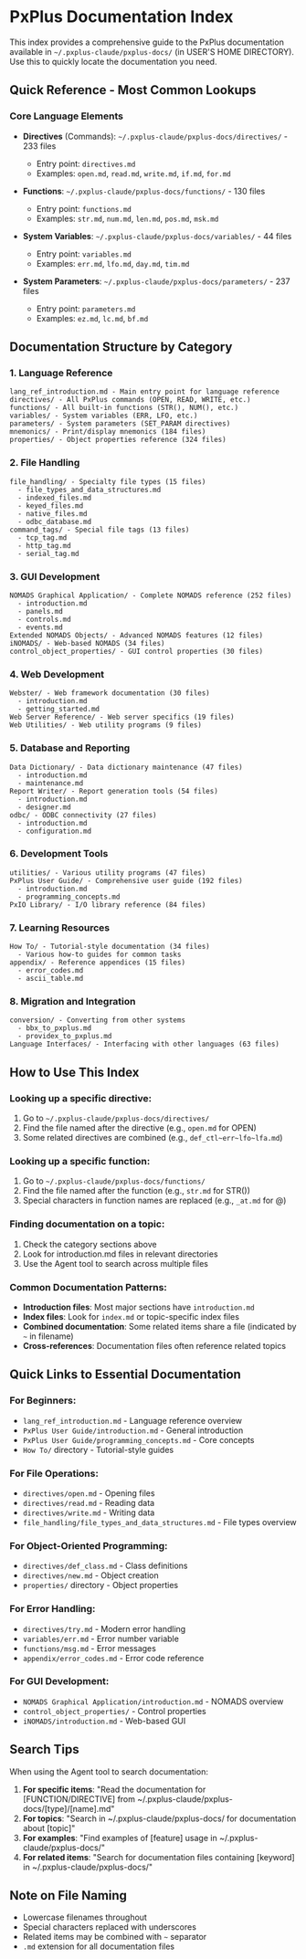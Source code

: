 # PxPlus Documentation Index

This index provides a comprehensive guide to the PxPlus documentation available in `~/.pxplus-claude/pxplus-docs/` (in USER'S HOME DIRECTORY). Use this to quickly locate the documentation you need.

## Quick Reference - Most Common Lookups

### Core Language Elements
- **Directives** (Commands): `~/.pxplus-claude/pxplus-docs/directives/` - 233 files
  - Entry point: `directives.md`
  - Examples: `open.md`, `read.md`, `write.md`, `if.md`, `for.md`
  
- **Functions**: `~/.pxplus-claude/pxplus-docs/functions/` - 130 files
  - Entry point: `functions.md`
  - Examples: `str.md`, `num.md`, `len.md`, `pos.md`, `msk.md`
  
- **System Variables**: `~/.pxplus-claude/pxplus-docs/variables/` - 44 files
  - Entry point: `variables.md`
  - Examples: `err.md`, `lfo.md`, `day.md`, `tim.md`

- **System Parameters**: `~/.pxplus-claude/pxplus-docs/parameters/` - 237 files
  - Entry point: `parameters.md`
  - Examples: `ez.md`, `lc.md`, `bf.md`

## Documentation Structure by Category

### 1. Language Reference
```
lang_ref_introduction.md - Main entry point for language reference
directives/ - All PxPlus commands (OPEN, READ, WRITE, etc.)
functions/ - All built-in functions (STR(), NUM(), etc.)
variables/ - System variables (ERR, LFO, etc.)
parameters/ - System parameters (SET_PARAM directives)
mnemonics/ - Print/display mnemonics (184 files)
properties/ - Object properties reference (324 files)
```

### 2. File Handling
```
file_handling/ - Specialty file types (15 files)
  - file_types_and_data_structures.md
  - indexed_files.md
  - keyed_files.md
  - native_files.md
  - odbc_database.md
command_tags/ - Special file tags (13 files)
  - tcp_tag.md
  - http_tag.md
  - serial_tag.md
```

### 3. GUI Development
```
NOMADS Graphical Application/ - Complete NOMADS reference (252 files)
  - introduction.md
  - panels.md
  - controls.md
  - events.md
Extended NOMADS Objects/ - Advanced NOMADS features (12 files)
iNOMADS/ - Web-based NOMADS (34 files)
control_object_properties/ - GUI control properties (30 files)
```

### 4. Web Development
```
Webster/ - Web framework documentation (30 files)
  - introduction.md
  - getting_started.md
Web Server Reference/ - Web server specifics (19 files)
Web Utilities/ - Web utility programs (9 files)
```

### 5. Database and Reporting
```
Data Dictionary/ - Data dictionary maintenance (47 files)
  - introduction.md
  - maintenance.md
Report Writer/ - Report generation tools (54 files)
  - introduction.md
  - designer.md
odbc/ - ODBC connectivity (27 files)
  - introduction.md
  - configuration.md
```

### 6. Development Tools
```
utilities/ - Various utility programs (47 files)
PxPlus User Guide/ - Comprehensive user guide (192 files)
  - introduction.md
  - programming_concepts.md
PxIO Library/ - I/O library reference (84 files)
```

### 7. Learning Resources
```
How To/ - Tutorial-style documentation (34 files)
  - Various how-to guides for common tasks
appendix/ - Reference appendices (15 files)
  - error_codes.md
  - ascii_table.md
```

### 8. Migration and Integration
```
conversion/ - Converting from other systems
  - bbx_to_pxplus.md
  - providex_to_pxplus.md
Language Interfaces/ - Interfacing with other languages (63 files)
```

## How to Use This Index

### Looking up a specific directive:
1. Go to `~/.pxplus-claude/pxplus-docs/directives/`
2. Find the file named after the directive (e.g., `open.md` for OPEN)
3. Some related directives are combined (e.g., `def_ctl~err~lfo~lfa.md`)

### Looking up a specific function:
1. Go to `~/.pxplus-claude/pxplus-docs/functions/`
2. Find the file named after the function (e.g., `str.md` for STR())
3. Special characters in function names are replaced (e.g., `_at.md` for @)

### Finding documentation on a topic:
1. Check the category sections above
2. Look for introduction.md files in relevant directories
3. Use the Agent tool to search across multiple files

### Common Documentation Patterns:
- **Introduction files**: Most major sections have `introduction.md`
- **Index files**: Look for `index.md` or topic-specific index files
- **Combined documentation**: Some related items share a file (indicated by `~` in filename)
- **Cross-references**: Documentation files often reference related topics

## Quick Links to Essential Documentation

### For Beginners:
- `lang_ref_introduction.md` - Language reference overview
- `PxPlus User Guide/introduction.md` - General introduction
- `PxPlus User Guide/programming_concepts.md` - Core concepts
- `How To/` directory - Tutorial-style guides

### For File Operations:
- `directives/open.md` - Opening files
- `directives/read.md` - Reading data
- `directives/write.md` - Writing data
- `file_handling/file_types_and_data_structures.md` - File types overview

### For Object-Oriented Programming:
- `directives/def_class.md` - Class definitions
- `directives/new.md` - Object creation
- `properties/` directory - Object properties

### For Error Handling:
- `directives/try.md` - Modern error handling
- `variables/err.md` - Error number variable
- `functions/msg.md` - Error messages
- `appendix/error_codes.md` - Error code reference

### For GUI Development:
- `NOMADS Graphical Application/introduction.md` - NOMADS overview
- `control_object_properties/` - Control properties
- `iNOMADS/introduction.md` - Web-based GUI

## Search Tips

When using the Agent tool to search documentation:

1. **For specific items**: "Read the documentation for [FUNCTION/DIRECTIVE] from ~/.pxplus-claude/pxplus-docs/[type]/[name].md"
2. **For topics**: "Search in ~/.pxplus-claude/pxplus-docs/ for documentation about [topic]"
3. **For examples**: "Find examples of [feature] usage in ~/.pxplus-claude/pxplus-docs/"
4. **For related items**: "Search for documentation files containing [keyword] in ~/.pxplus-claude/pxplus-docs/"

## Note on File Naming

- Lowercase filenames throughout
- Special characters replaced with underscores
- Related items may be combined with `~` separator
- `.md` extension for all documentation files